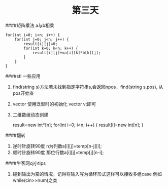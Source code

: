 <center><h1>第三天</h1></center>

####矩阵乘法  a与b相乘

    for(int i=0; i<n; i++) {
		for(int j=0; j<n; j++) {
			result[i][j]=0;
			for(int k=0; k<n; k++) {
				result[i][j]+=a[i][k]*b[k][j];
			}
		}
	}


####stl 一些应用
1. find(string s)方法若未找到指定字符串s,会返回npos，find(string s,pos), 从pos开始查
2. vector<T> 使用泛型时的初始化 vector<T> v;即可
3. 二维数组动态创建

    result=new int*[n];
	for(int i=0; i<n; i++) {
		result[i]=new int[n];
	}

####翻转
1. 逆时针旋转90度 n为列数a[i][j]=temp[n-j][i];
2. 顺时针旋转90度 那位行数a[i][j]=temp[j][n-i];

####牛客网oj小tips
1. 碰到输出为空的情况，记得将输入写为循环形式这样可以接收多组case
    例如while(cin>>num)之类